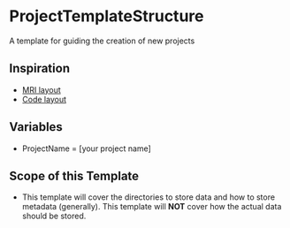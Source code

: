 # ProjectTemplateStructure
A template for guiding the creation of new projects

## Inspiration
- [MRI layout](http://nikola.me/folder_structure.html)
- [Code layout](https://drivendata.github.io/cookiecutter-data-science/)

## Variables
- ProjectName = [your project name]

## Scope of this Template
- This template will cover the directories to store data and how to store metadata (generally).
  This template will **NOT** cover how the actual data should be stored.

